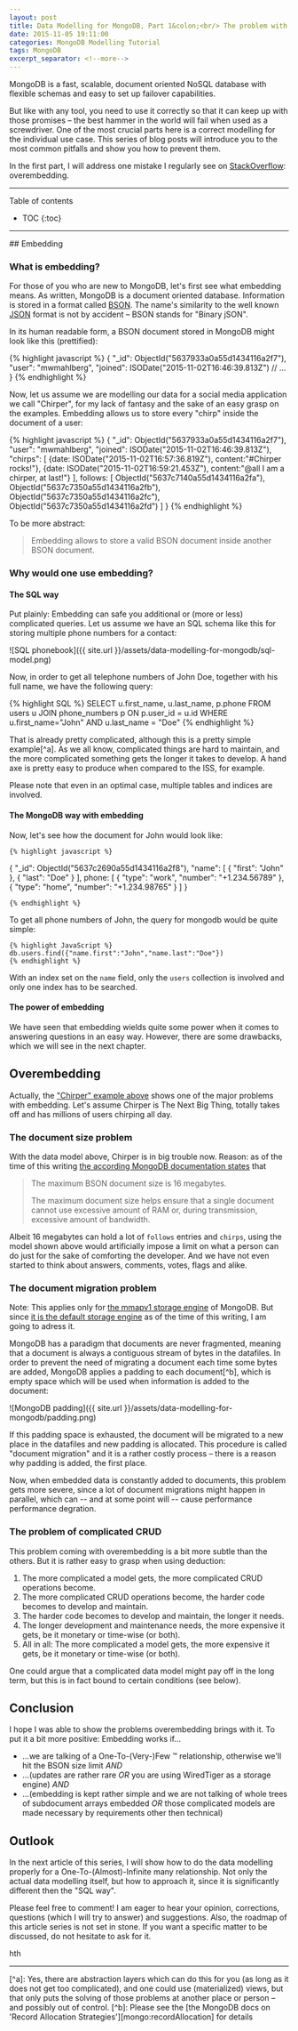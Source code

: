 ```yaml
---
layout: post
title: Data Modelling for MongoDB, Part 1&colon;<br/> The problem with overembedding
date: 2015-11-05 19:11:00
categories: MongoDB Modelling Tutorial
tags: MongoDB 
excerpt_separator: <!--more-->
---
```


MongoDB is a fast, scalable, document oriented NoSQL database with flexible schemas and easy to set up failover capabilities.

But like with any tool, you need to use it correctly so that it can keep up with those promises – the best hammer in the world will fail when used as a screwdriver. One of the most crucial parts here is a correct modelling for the individual use case. This series of blog posts will introduce you to the most common pitfalls and show you how to prevent them.

In the first part, I will address one mistake I regularly see on [StackOverflow][so:mongodb]: overembedding.

<!--more-->

<hr>
Table of contents

* TOC
{:toc}

<hr>
## Embedding

### What is embedding?
For those of you who are new to MongoDB, let's first see what embedding means. As written, MongoDB is a document oriented database. Information is stored in a format called [BSON][wp:bson]. The name's similarity to the well known [JSON][wp:json] format is not by accident – BSON stands for "Binary jSON".

In its human readable form, a BSON document stored in MongoDB might look like this (prettified):

{% highlight javascript %}
{
  "_id": ObjectId("5637933a0a55d1434116a2f7"),
  "user": "mwmahlberg",
  "joined": ISODate("2015-11-02T16:46:39.813Z")
  // …
}
{% endhighlight %}

Now, let us assume we are modelling our data for a social media application we call "Chirper", for my lack of fantasy and the sake of an easy grasp on the examples. Embedding allows us to store every "chirp" inside the document of a user:

<a name="embedded_chirps">
{% highlight javascript %}
{
  "_id": ObjectId("5637933a0a55d1434116a2f7"),
  "user": "mwmahlberg",
  "joined": ISODate("2015-11-02T16:46:39.813Z"),
  "chirps": [
    {date: ISODate("2015-11-02T16:57:36.819Z"), content:"#Chirper rocks!"},
    {date: ISODate("2015-11-02T16:59:21.453Z"), content:"@all I am a chirper, at last!"}
  ],
  follows: [
    ObjectId("5637c7140a55d1434116a2fa"),
    ObjectId("5637c7350a55d1434116a2fb"),
    ObjectId("5637c7350a55d1434116a2fc"),
    ObjectId("5637c7350a55d1434116a2fd")
  ]
}
{% endhighlight %}

To be more abstract:

> Embedding allows to store a valid BSON document inside another BSON document.

### Why would one use embedding?

#### The SQL way

Put plainly: Embedding can safe you additional or (more or less) complicated queries. Let us assume we have an SQL schema like this for storing multiple phone numbers for a contact:

![SQL phonebook]({{ site.url }}/assets/data-modelling-for-mongodb/sql-model.png)


Now, in order to get all telephone numbers of John Doe, together with his full name, we have the following query:

{% highlight SQL %}
SELECT u.first_name, u.last_name, p.phone
FROM users u
JOIN phone_numbers p ON p.user_id = u.id
WHERE u.first_name="John" AND u.last_name = "Doe"
{% endhighlight %}

That is already pretty complicated, although this is a pretty simple example[^a]. As we all know, complicated things are hard to maintain, and the more complicated something gets the longer it takes to develop. A hand axe is pretty easy to produce when compared to the ISS, for example.

Please note that even in an optimal case, multiple tables and indices are involved.

#### The MongoDB way with embedding

Now, let's see how the document for John would look like:

    {% highlight javascript %}
{
  "_id": ObjectId("5637c2690a55d1434116a2f8"),
  "name": [
    { "first": "John" },
    { "last": "Doe" }
  ],
  phone: [
    { "type": "work", "number": "+1.234.56789" },
    { "type": "home", "number": "+1.234.98765" }
  ]
}

    {% endhighlight %}

To get all phone numbers of John, the query for mongodb would be quite simple:

    {% highlight JavaScript %}
    db.users.find({"name.first":"John","name.last":"Doe"})
    {% endhighlight %}

With an index set on the `name` field, only the `users` collection is involved and only one index has to be searched.

#### The power of embedding

We have seen that embedding wields quite some power when it comes to answering questions in an easy way. However, there are some drawbacks, which we will see in the next chapter.

## Overembedding

Actually, the ["Chirper" example above](#embedded_chirps) shows one of the major problems with embedding. Let's assume Chirper is The Next Big Thing, totally takes off and has millions of users chirping all day.


### The document size problem

With the data model above, Chirper is in big trouble now. Reason: as of the time of this writing [the according MongoDB documentation states][mongo:bsonSize] that

> The maximum BSON document size is 16 megabytes.
> 
>The maximum document size helps ensure that a single document cannot use excessive amount of RAM or, during transmission, excessive amount of bandwidth. 

Albeit 16 megabytes can hold a lot of `follows` entries and `chirps`, using the model shown above would artificially impose a limit on what a person can do just for the sake of comforting the developer. And we have not even started to think about answers, comments, votes, flags and alike.

### The document migration problem

Note: This applies only for [the mmapv1 storage engine][mongo:mmap] of MongoDB. But since [it is the default storage engine][mongo:defaultStorage] as of the time of this writing, I am going to adress it.

MongoDB has a paradigm that documents are never fragmented, meaning that a document is always a contiguous stream of bytes in the datafiles.
In order to prevent the need of migrating a document each time some bytes are added, MongoDB applies a padding to each document[^b], which is empty space which will be used when information is added to the document:

![MongoDB padding]({{ site.url }}/assets/data-modelling-for-mongodb/padding.png)

If this padding space is exhausted, the document will be migrated to a new place in the datafiles and new padding is allocated. This procedure is called "document migration" and it is a rather costly process – there is a reason why padding is added, the first place.

Now, when embedded data is constantly added to documents, this problem gets more severe, since a lot of document migrations might happen in parallel, which can -- and at some point will -- cause performance performance degration.

### The problem of complicated CRUD

This problem coming with overembedding is a bit more subtle than the others. But it is rather easy to grasp when using deduction:

1. The more complicated a model gets, the more complicated CRUD operations become.
2. The more complicated CRUD operations become, the harder code becomes to develop and maintain.
3. The harder code becomes to develop and maintain, the longer it needs.
4. The longer development and maintenance needs, the more expensive it gets, be it monetary or time-wise (or both).
5. All in all: The more complicated a model gets, the more expensive it gets, be it monetary or time-wise (or both).

One could argue that a complicated data model might pay off in the long term, but this is in fact bound to certain conditions (see below).
 
## Conclusion

I hope I was able to show the problems overembedding brings with it. To put it a bit more positive: Embedding works if…

* …we are talking of a One-To-(Very-)Few &trade; relationship, otherwise we'll hit the BSON size limit *AND*
* …(updates are rather rare *OR* you are using WiredTiger as a storage engine) *AND*
* …(embedding is kept rather simple and we are not talking of whole trees of subdocument arrays embedded *OR* those complicated models are made necessary by requirements other then technical)


## Outlook

In the next article of this series, I will show how to do the data modelling properly for a One-To-(Almost)-Infinite many relationship. Not only the actual data modelling itself, but how to approach it, since it is significantly different then the "SQL way".

Please feel free to comment! I am eager to hear your opinion, corrections, questions (which I will try to answer) and suggestions. Also, the roadmap of this article series is not set in stone. If you want a specific matter to be discussed, do not hesitate to ask for it.

hth

<hr>
[^a]: Yes, there are abstraction layers which can do this for you (as long as it does not get too complicated), and one could use (materialized) views, but that only puts the solving of those problems at another place or person – and possibly out of control.
[^b]: Please see the [the MongoDB docs on 'Record Allocation Strategies'][mongo:recordAllocation] for details

[so:mongodb]: http://stackoverflow.com/questions/tagged/mongodb "Questions tagged with 'mongodb' on stackoverflow.com"
[wp:bson]: https://en.wikipedia.org/wiki/BSON "wikipedia article on BSON"
[wp:json]: https://en.wikipedia.org/wiki/JSON "wikipedia article on JSON"
[mongo:bsonSize]: https://docs.mongodb.org/manual/reference/limits/#BSON-Document-Size "'BSON document size' in 'MongoDB Limits and Thresholds' – MongoDB documentation"
[mongo:mmap]: https://docs.mongodb.org/manual/faq/storage/#mmapv1-storage-engine "'MMAPv1 Storage Engine' in 'FAQ: MongoDB Storage' – MongoDB documentation"
[mongo:defaultStorage]: https://docs.mongodb.org/manual/faq/storage/#what-will-be-the-default-storage-engine-going-forward "'What will be the default storage engine going forward?' in 'FAQ: MongoDB Storage' – MongoDB documentation"
[mongo:recordAllocation]: https://docs.mongodb.org/manual/core/mmapv1/#record-allocation-strategies "'Record Allocation Strategies' – MongoDB documentation"
